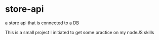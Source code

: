 # store-api
a store api that is connected to a DB


This is a small project I initiated to get some practice on my nodeJS skills
